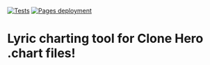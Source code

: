 [![Tests](https://github.com/aragonnetje6/lyric_charter/actions/workflows/rust.yml/badge.svg?branch=main)](https://github.com/aragonnetje6/lyric_charter/actions/workflows/rust.yml)
[![Pages deployment](https://github.com/aragonnetje6/lyric_charter/actions/workflows/pages.yml/badge.svg?branch=main)](https://github.com/aragonnetje6/lyric_charter/actions/workflows/pages.yml)
# Lyric charting tool for Clone Hero .chart files!